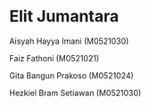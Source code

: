 # Elit Jumantara

Aisyah Hayya Imani (M0521030)

Faiz Fathoni (M0521021)

Gita Bangun Prakoso (M0521024)

Hezkiel Bram Setiawan (M0521030)
